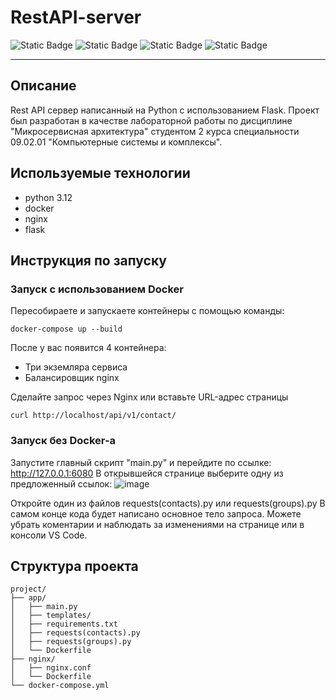 # RestAPI-server
![Static Badge](https://img.shields.io/badge/Python-3.12-green?style=flat-square&logo=Python&logoColor=yellow&label=Python&labelColor=%23000000%09)
![Static Badge](https://img.shields.io/badge/Docker-blue?style=flat-square&logo=DOCKER&logoColor=white)
![Static Badge](https://img.shields.io/badge/Nginx-009639?logo=nginx&logoColor=white&style=flat-square)
![Static Badge](https://img.shields.io/badge/Flask-000000?style=flat-square&logo=Flask&logoColor=white)

---
## Описание
Rest API сервер написанный на Python с использованием Flask. 
Проект был разработан в качестве лабораторной работы по дисциплине "Микросервисная архитектура" студентом 2 курса специальности 09.02.01 "Компьютерные системы и комплексы".

## Используемые технологии
* python 3.12
* docker
* nginx
* flask

## Инструкция по запуску
### Запуск с использованием Docker
Пересобираете и запускаете контейнеры с помощью команды:
```
docker-compose up --build
```
После у вас появится 4 контейнера:
* Три экземляра сервиса
* Балансировщик nginx

Сделайте запрос через Nginx или вставьте URL-адрес страницы
```
curl http://localhost/api/v1/contact/
```

### Запуск без Docker-a
Запустите главный скрипт "main.py" и перейдите по ссылке: http://127.0.0.1:6080
В открывшейся странице выберите одну из предложенный ссылок:
![image](https://github.com/user-attachments/assets/9f4659dc-9027-48c0-ad29-b83b1f243418)

Откройте один из файлов requests(contacts).py или requests(groups).py
В самом конце кода будет написано основное тело запроса. Можете убрать коментарии и наблюдать за изменениями на странице или в консоли VS Code.

## Структура проекта
```
project/
├── app/
│   ├── main.py
│   ├── templates/
│   ├── requirements.txt
│   ├── requests(contacts).py
│   ├── requests(groups).py
│   └── Dockerfile
├── nginx/
│   ├── nginx.conf
│   └── Dockerfile
└── docker-compose.yml
```
